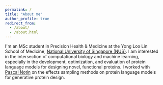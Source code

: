 ```yaml
---
permalink: /
title: "About me"
author_profile: true
redirect_from: 
  - /about/
  - /about.html
---
```


I'm an MSc student in Precision Health & Medicine at the Yong Loo Lin School of Medicine, [National University of Singapore (NUS)](https://nus.edu.sg/). I am interested in the intersection of computational biology and machine learning, especially in the development, optimization, and evaluation of protein language models for designing novel, functional proteins. I worked with [Pascal Notin](pascalnotin.com) on the effects sampling methods on protein language models for generative protein design.

<!-- I completed my BSc in Bioinformatics at the [Indonesia International Institute for Life Sciences (i3L)](https://i3l.ac.id/) and conducted my BSc thesis and other research in the [National Taiwan University of Science and Technology (NTUST)](https://www.ntust.edu.tw/?Lang=en). -->
